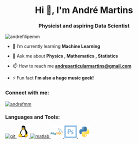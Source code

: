<h1 align="center">Hi 👋, I'm André Martins</h1>
<h3 align="center">Physicist and aspiring Data Scientist</h3>

<p align="left"> <img src="https://komarev.com/ghpvc/?username=andrefilipemm&label=Profile%20views&color=0e75b6&style=flat" alt="andrefilipemm" /> </p>

- 🌱 I’m currently learning **Machine Learning**

- 💬 Ask me about **Physics , Mathematics , Statistics**

- 📫 How to reach me **andreparticularmartins@gmail.com**

- ⚡ Fun fact **I'm also a huge music geek!**

<h3 align="left">Connect with me:</h3>
<p align="left">
<a href="https://linkedin.com/in/andrefmm" target="blank"><img align="center" src="https://raw.githubusercontent.com/rahuldkjain/github-profile-readme-generator/master/src/images/icons/Social/linked-in-alt.svg" alt="andrefmm" height="30" width="40" /></a>
</p>

<h3 align="left">Languages and Tools:</h3>
<p align="left"> <a href="https://git-scm.com/" target="_blank" rel="noreferrer"> <img src="https://www.vectorlogo.zone/logos/git-scm/git-scm-icon.svg" alt="git" width="40" height="40"/> </a> <a href="https://www.linux.org/" target="_blank" rel="noreferrer"> <img src="https://raw.githubusercontent.com/devicons/devicon/master/icons/linux/linux-original.svg" alt="linux" width="40" height="40"/> </a> <a href="https://www.mathworks.com/" target="_blank" rel="noreferrer"> <img src="https://upload.wikimedia.org/wikipedia/commons/2/21/Matlab_Logo.png" alt="matlab" width="40" height="40"/> </a> <a href="https://www.mysql.com/" target="_blank" rel="noreferrer"> <img src="https://raw.githubusercontent.com/devicons/devicon/master/icons/mysql/mysql-original-wordmark.svg" alt="mysql" width="40" height="40"/> </a> <a href="https://www.photoshop.com/en" target="_blank" rel="noreferrer"> <img src="https://raw.githubusercontent.com/devicons/devicon/master/icons/photoshop/photoshop-line.svg" alt="photoshop" width="40" height="40"/> </a> <a href="https://www.python.org" target="_blank" rel="noreferrer"> <img src="https://raw.githubusercontent.com/devicons/devicon/master/icons/python/python-original.svg" alt="python" width="40" height="40"/> </a> </p>
